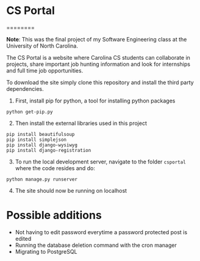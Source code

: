 # CS Portal
========

**Note**: This was the final project of my Software Engineering class at the University of North Carolina.

The CS Portal is a website where Carolina CS students can collaborate in projects, share important job hunting information and look for internships and full time job opportunities.

To download the site simply clone this repository and install the third party dependencies. 

1) First, install pip for python, a tool for installing python packages
```
python get-pip.py
```
2) Then install the external libraries used in this project
```
pip install beautifulsoup
pip install simplejson
pip install django-wysiwyg
pip install django-registration
```
3) To run the local development server, navigate to the folder ```csportal``` where the code resides and do:

```
python manage.py runserver
```

4) The site should now be running on localhost

Possible additions
=======
- Not having to edit password everytime a password protected post is edited
- Running the database deletion command with the cron manager
- Migrating to PostgreSQL
